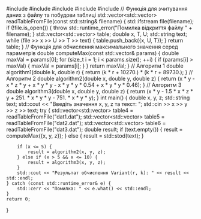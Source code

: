 #include <iostream>
#include <fstream>
#include <cmath>
#include <vector>
#include <stdexcept>
// Функція для зчитування даних з файлу та побудови таблиці
std::vector<std::vector<double>> readTableFromFile(const std::string& filename) {
    std::ifstream file(filename);
    if (!file.is_open()) {
        throw std::runtime_error("Помилка відкриття файлу " + filename);
    }
    std::vector<std::vector<double>> table;
    double x, T, U;
    std::string text;
    while (file >> x >> U >> T >> text) {
        table.push_back({x, U, T});
    }
    return table;
}
// Функція для обчислення максимального значення серед параметрів
double computeMax(const std::vector<double>& params) {
    double maxVal = params[0];
    for (size_t i = 1; i < params.size(); ++i) {
        if (params[i] > maxVal) {
            maxVal = params[i];
        }
    }
    return maxVal;
}
// Алгоритм 1
double algorithm1(double k, double r) {
    return (k * r + 10270.) * (k * r + 89730.);
}
// Алгоритм 2
double algorithm2(double x, double y, double z) {
    return (x * y - x * z * y + x * y * y - x * y * y * 0.54 + x * y * y * 0.46);
}
// Алгоритм 3
double algorithm3(double x, double y, double z) {
    return (x * y - 1.5 * x * z * y + 251. * x * y * y - 751. * x * y * y);
}
int main() {
    double x, y, z;
    std::string text;
    std::cout << "Введіть значення x, y, z та текст: ";
    std::cin >> x >> y >> z >> text;
    try {
        std::vector<std::vector<double>> table4 = readTableFromFile("dat1.dat");
        std::vector<std::vector<double>> table5 = readTableFromFile("dat2.dat");
        std::vector<std::vector<double>> table6 = readTableFromFile("dat3.dat");
        double result;
        if (text.empty()) {
            result = computeMax({x, y, z});
        } else {
            result = std::stod(text);
        }

        if (x <= 5) {
            result = algorithm2(x, y, z);
        } else if (x > 5 && x <= 10) {
            result = algorithm3(x, y, z);
        }
        std::cout << "Результат обчислення Variant(r, k): " << result << std::endl;
    } catch (const std::runtime_error& e) {
        std::cerr << "Помилка: " << e.what() << std::endl;
    }
    return 0;
}
